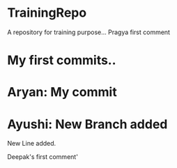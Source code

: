 # TrainingRepo
A repository for training purpose...
Pragya first comment
# My first commits..

# Aryan: My commit

# Ayushi: New Branch added

New Line added.

Deepak's first comment'
